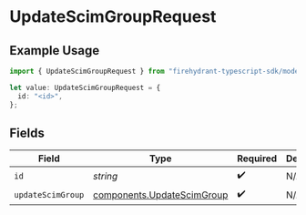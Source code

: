 # UpdateScimGroupRequest

## Example Usage

```typescript
import { UpdateScimGroupRequest } from "firehydrant-typescript-sdk/models/operations";

let value: UpdateScimGroupRequest = {
  id: "<id>",
};
```

## Fields

| Field                                                                    | Type                                                                     | Required                                                                 | Description                                                              |
| ------------------------------------------------------------------------ | ------------------------------------------------------------------------ | ------------------------------------------------------------------------ | ------------------------------------------------------------------------ |
| `id`                                                                     | *string*                                                                 | :heavy_check_mark:                                                       | N/A                                                                      |
| `updateScimGroup`                                                        | [components.UpdateScimGroup](../../models/components/updatescimgroup.md) | :heavy_check_mark:                                                       | N/A                                                                      |